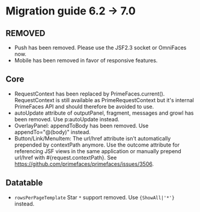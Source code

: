 # Migration guide 6.2 -> 7.0

## REMOVED
* Push has been removed. Please use the JSF2.3 socket or OmniFaces now.
* Mobile has been removed in favor of responsive features.

## Core
* RequestContext has been replaced by PrimeFaces.current(). RequestContext is still available as PrimeRequestContext but it's internal PrimeFaces API and should therefore be avoided to use.
* autoUpdate attribute of outputPanel, fragment, messages and growl has been removed. Use p:autoUpdate instead.
* OverlayPanel: appendToBody has been removed. Use appendTo="@(body)" instead.
* Button/Link/MenuItem: The url/href attribute isn't automatically prepended by contextPath anymore. Use the outcome attribute for referencing JSF views in the same application or manually prepend url/href with #{request.contextPath}. See https://github.com/primefaces/primefaces/issues/3506.

## Datatable
* `rowsPerPageTemplate` Star `*` support removed. Use `{ShowAll|'*'}` instead.
